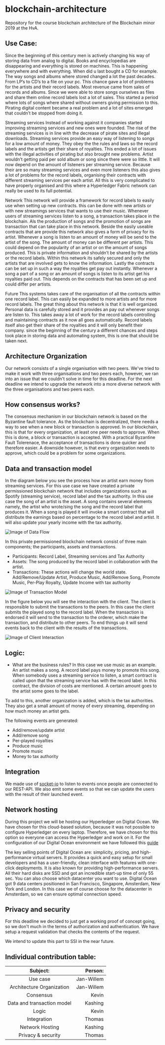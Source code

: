 # blockchain-architecture
Repository for the course blockchain architecture of the Blockchain minor 2019 at the HvA.

## Use Case:
Since the beginning of this century men is actively changing his way of storing data from analog to digital. Books and encyclopedias are disappearing and everything is stored on machines. This is happening everywhere and with everything. When did u last bought a CD for example. 
The way songs and albums where stored changed a lot the past decades. From LP’s to CD’s to a file on your pc. This chance gave a lot of problems for the artists and their record labels. Most revenue came from sales of records and albums. Since we were able to store songs ourselves as files and share them online record labels lost a lot of sales. This started a period where lots of songs where shared without owners giving permission to this. Pirating digital content became a real problem and a lot of sites emerged that couldn’t be stopped from doing it. 

Streaming services
Instead of working against it companies started improving streaming services and new ones were founded. The rise of the streaming services is in line with the decrease of pirate sites and illegal downloads. Streaming services provide an easy way of listening to songs for a low amount of money. They obey the the rules and laws so the record labels and the artists get their share of royalties.
This ended a lot of issues with the illegal activities of pirating but also brought new problems. Artist wouldn’t getting paid per sold album or song since there were so little. It will now depend on the amount of listeners per streaming service. Because their are so many streaming services and even more listeners this also gives a lot of problems for the record labels, organising their contracts with different streaming services per each artist. All this is very complicated to have properly organised and this where a Hyperledger Fabric network can really be used to its full potential.

Network
This network will provide a framework for record labels to easily use when setting up new contracts. this can be done with new artists or with new streamings services that wants to use their music. Whenever users of streaming services listen to a song, a transaction takes place in the blockchain. Als the production of songs and the promotion of songs are transaction that can take place in this network. 
Beside the easily useable contracts that are provide this network also gives a form of privacy for its artist. Whenever a song is listen to an amount of money will be send to the artist of the song. The amount of money can be different per artists. This could depend on the popularity of an artist or on the amount of songs produced. This is private information and shouldn’t be shared by the artists or the record labels. Within this network its safely secured and only the artists that are involved gets to know the information. 
Lastly the contracts can be set up in such a way the royalties get pay out instantly. Whenever a song a part of a song or an amount of songs is listen to its artist get his royalties paid out. This depends on the contracts that has been set up and could differ per artists.


Future
This systems takes care of the organisation of all the contracts within one record label. This can easily be expanded to more artists and for more record labels. The great thing about this network is that it is well organized. Personal data is carefully stored and it provides an pay out whenever songs are listen to. This takes away a lot of work for the record labels controlling and maintaining contracts as it now all goes automatically. Record labels itself also get their share of the royalties and it will only benefit their company. 
since the beginning of the century a different chances and steps took place in storing data and automating system, this is one that should be taken next.


## Architecture Organization

Our network consists of a single organisation with two peers. We've tried to make it work with three organisations and two peers each, however, we ran into an issue that we couldn't solve in time for this deadline. For the next deadline we intend to upgrade the network into a more diverse network with the three organisations and two peers each. 

## How consensus works?
The consensus mechanism in our blockchain network is based on the Byzantine fault tolerance. As the blockchain is decentralized, there needs a way to see when a new block or transaction is approved.
In our blockchain, this is that for every organization, at least one peer needs to approve. When this is done, a block or transaction is accepted. 
With a practical Byzantine Fault Tolerenace, the acceptance of transactions is done quicker and therefore easier. A downside however, is that every organization needs to approve, which could be a problem for some organizations. 


## Data and transaction model
In the diagram below you see the process how an artist earn money from streaming services. For this use case we have created a private permissioned blockchain network that includes organizations such as Spotify (streaming service), record label and the tax authority. In this use case the song of an artist is the asset. A song contains several elements namely, the artist who wrote/sing the song and the record label that produces it. When a song is played it will invoke a smart contract that will distribute the earnings based on percentage to the record label and artist. It will also update your yearly income with the tax authority.  

![Image of Data Flow](https://user-images.githubusercontent.com/26054730/73069116-318fe680-3ead-11ea-9087-7f8caf6631e1.png)

In this private permissioned blockchain network consist of three main components; the participants, assets and transactions. 
* Participants: Record Label, Streaming services and Tax Authority
* Assets: The song produced by the record label in collaboration with the artist. 
* Transactions: These actions will change the world state. Add/Remove/Update Artist, Produce Music, Add/Remove Song, Promote Music, Per-Play Royalty, Update Income with tax authority

![Image of Transaction Model](https://user-images.githubusercontent.com/26054730/73071971-5b98d700-3eb4-11ea-8a4a-67ea8059ac82.png)

In the figure below you will see the interaction with the client. The client is responsible to submit the transactions to the peers. In this case the client submits the played song to the record label. When the transaction is endorsed it will send to the transaction to the orderer, which make the transaction, and distribute to other peers. To end things up it will send events back to the client with the results of the transactions. 

![Image of Client Interaction](https://user-images.githubusercontent.com/26054730/73063934-49ad3900-3ea0-11ea-81ab-6587c67c5c63.png)


## Logic:
- What are the business rules?
In this case we use music as an example. An artist makes a song. A record label pays money to promote this song. When somebody uses a streaming service to listen, a smart contract is called upon that the streaming service has with the record label. In this contract, the division of costs are mentioned. A certain amount goes to the artist some goes to the label.

To add to this, another organization is added, which is the tax authorities. They also get a small amount of money of every streaming, depending on how much money an artist gets.

The following events are generated:
* Add/remove/update artist
* Add/remove song
* Per-played royalties
* Produce music
* Promote music
* Money to tax authority


## Integration

We made use of [socket-io](https://socket.io/) to listen to events once people are connected to our REST-API. We also emit some events so that we can update the users with the result of their launched event. 

## Network hosting
During this project we will be hosting our Hyperledger on Digital Ocean. We have chosen for this cloud-based solution, because it was not possible to configure Hyperledger on every laptop. Therefore, we have chosen for this option so everyone can access the Hyperledger and work on it. For the configuration of our Digital Ocean environment we have followed this [guide](https://medium.com/@eplt/5-minutes-to-install-hyperledger-fabric-v1-3-on-ubuntu-18-04-digitalocean-a06541a2ba45)


The key selling points of Digital Ocean are: simplicity, pricing, and high-performance virtual servers. It provides a quick and easy setup for small developers and has a user-friendly, clean interface with features with one-click deployments. It is also known for providing high-performance servers. All their hard disks are SSD and got an incredible start-up time of only 55 sec. You can also choose which datacenter you want to use. Digital Ocean got 9 data centers positioned in San Francisco, Singapore, Amsterdam, New York and London. In this case we of course choose for the datacenter in Amsterdam, so we can ensure optimal connection speed.  


## Privacy and security

For this deadline we decided to just get a working proof of concept going, so we don't much in the terms of authorization and authentication. We have setup a request validation that checks the contents of the request. 

We intend to update this part to SSI in the near future. 

## Individual contribution table:
| Subject:	                          | Person:    |
| :---------------------------------: | ----------:|
| Use case	                          | Jan-Willem |
| Architecture Organization 	        | Jan-Willem |
| Consensus	                          | Kevin      |
| Data and transaction model	        | Kashing    |
| Logic     	                        | Kevin      |
| Integration	                        | Thomas     |
| Network Hosting	                    | Kashing    |
| Privacy & security	                | Thomas     |
